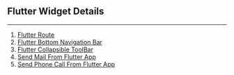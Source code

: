 <h2>Flutter Widget Details</h2>
<hr>
<ol>
    <a href="#">
        <li>Flutter Route</li>
    </a>
    <a href="#">
        <li>Flutter Bottom Navigation Bar</li>
    </a>
    <a href="#">
        <li>Flutter Collapsible ToolBar</li>
    </a>
    <a href="#">
        <li>Send Mail From Flutter App</li>
    </a>
    <a href="#">
        <li>Send Phone Call From Flutter App</li>
    </a>
</ol>